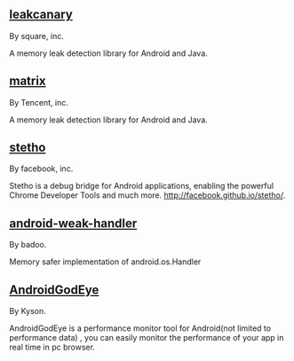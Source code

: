 
## [leakcanary](https://github.com/square/leakcanary)

By square, inc.

A memory leak detection library for Android and Java.

## [matrix](https://github.com/Tencent/matrix)

By Tencent, inc.

A memory leak detection library for Android and Java.

## [stetho](https://github.com/facebook/stetho)

By facebook, inc.

Stetho is a debug bridge for Android applications, enabling the powerful Chrome Developer Tools and much more. http://facebook.github.io/stetho/.

## [android-weak-handler](https://github.com/badoo/android-weak-handler)

By badoo.

Memory safer implementation of android.os.Handler

## [AndroidGodEye](https://github.com/Kyson/AndroidGodEye)

By Kyson.

AndroidGodEye is a performance monitor tool for Android(not limited to performance data) , you can easily monitor the performance of your app in real time in pc browser.
